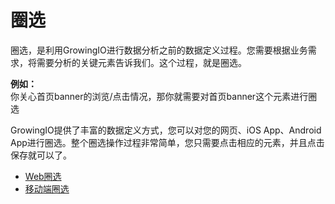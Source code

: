 # 圈选

圈选，是利用GrowingIO进行数据分析之前的数据定义过程。您需要根据业务需求，将需要分析的关键元素告诉我们。这个过程，就是圈选。

**例如：**  
你关心首页banner的浏览/点击情况，那你就需要对首页banner这个元素进行圈选

GrowingIO提供了丰富的数据定义方式，您可以对您的网页、iOS App、Android App进行圈选。整个圈选操作过程非常简单，您只需要点击相应的元素，并且点击保存就可以了。

* [Web圈选](web.md)
* [移动端圈选](mobile.md)

